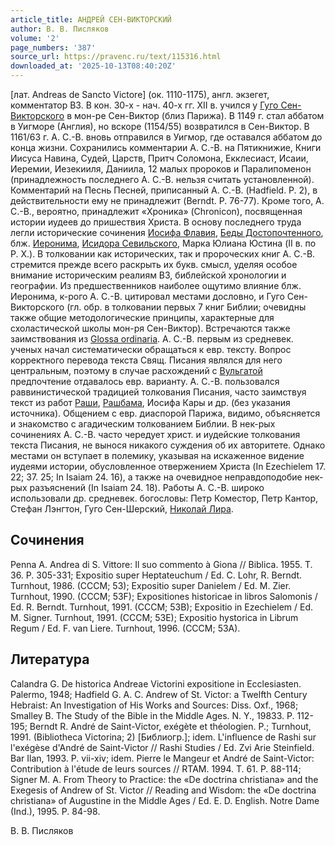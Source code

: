 ```yaml
---
article_title: АНДРЕЙ СЕН-ВИКТОРСКИЙ
author: В. В. Писляков
volume: '2'
page_numbers: '387'
source_url: https://pravenc.ru/text/115316.html
downloaded_at: '2025-10-13T08:40:20Z'
---
```


[лат. Andreas de Sancto Victore] (ок. 1110-1175), англ. экзегет, комментатор ВЗ. В кон. 30-х - нач. 40-х гг. XII в. учился у [Гуго Сен-Викторского](<https://pravenc.ru/text/Гуго Сен-Викторского.html>) в мон-ре Сен-Виктор (близ Парижа). В 1149 г. стал аббатом в Уигморе (Англия), но вскоре (1154/55) возвратился в Сен-Виктор. В 1161/63 г. А. С.-В. вновь отправился в Уигмор, где оставался аббатом до конца жизни. Сохранились комментарии А. С.-В. на Пятикнижие, Книги Иисуса Навина, Судей, Царств, Притч Соломона, Екклесиаст, Исаии, Иеремии, Иезекииля, Даниила, 12 малых пророков и Паралипоменон (принадлежность последнего А. С.-В. нельзя считать установленной). Комментарий на Песнь Песней, приписанный А. С.-В. (Hadfield. P. 2), в действительности ему не принадлежит (Berndt. P. 76-77). Кроме того, А. С.-В., вероятно, принадлежит «Хроника» (Chronicon), посвященная истории иудеев до пришествия Христа. В основу последнего труда легли исторические сочинения [Иосифа Флавия](<https://pravenc.ru/text/Иосиф Флавий.html>), [Беды Достопочтенного](<https://pravenc.ru/text/Беда Достопочтенный.html>), блж. [Иеронима](https://pravenc.ru/text/Иероним.html), [Исидора Севильского](<https://pravenc.ru/text/Исидор Севильский.html>), Марка Юлиана Юстина (II в. по Р. Х.). В толковании как исторических, так и пророческих книг А. С.-В. стремится прежде всего раскрыть их букв. смысл, уделяя особое внимание историческим реалиям ВЗ, библейской хронологии и географии. Из предшественников наиболее ощутимо влияние блж. Иеронима, к-рого А. С.-В. цитировал местами дословно, и Гуго Сен-Викторского (гл. обр. в толковании первых 7 книг Библии; очевидны также общие методологические принципы, характерные для схоластической школы мон-ря Сен-Виктор). Встречаются также заимствования из [Glossa ordinaria](<https://pravenc.ru/text/Glossa ordinaria.html>). А. С.-В. первым из средневек. ученых начал систематически обращаться к евр. тексту. Вопрос корректного перевода текста Свящ. Писания являлся для него центральным, поэтому в случае расхождений с [Вульгатой](https://pravenc.ru/text/Вульгатой.html) предпочтение отдавалось евр. варианту. А. С.-В. пользовался раввинистической традицией толкования Писания, часто заимствуя текст из работ [Раши](https://pravenc.ru/text/Раши.html), [Рашбама](https://pravenc.ru/text/Рашбама.html), Иосифа Кары и др. (без указания источника). Общением с евр. диаспорой Парижа, видимо, объясняется и знакомство с агадическим толкованием Библии. В нек-рых сочинениях А. С.-В. часто чередует христ. и иудейские толкования текста Писания, не вынося никакого суждения об их авторитете. Однако местами он вступает в полемику, указывая на искаженное видение иудеями истории, обусловленное отвержением Христа (In Ezechielem 17. 22; 37. 25; In Isaiam 24. 16), а также на очевидное неправдоподобие нек-рых разъяснений (In Isaiam 24. 18). Работы А. С.-В. широко использовали др. средневек. богословы: Петр Коместор, Петр Кантор, Стефан Лэнгтон, Гуго Сен-Шерский, [Николай Лира](<https://pravenc.ru/text/Николай Лира.html>).

## Сочинения

Penna A. Andrea di S. Vittore: Il suo commento à Giona // Biblica. 1955. T. 36. P. 305-331; Expositio super Heptateuchum / Ed. C. Lohr, R. Berndt. Turnhout, 1986. (CCCM; 53); Expositio super Danielem / Ed. M. Zier. Turnhout, 1990. (CCCM; 53F); Expositiones historicae in libros Salomonis / Ed. R. Berndt. Turnhout, 1991. (CCCM; 53B); Expositio in Ezechielem / Ed. M. Signer. Turnhout, 1991. (CCCM; 53E); Expositio hystorica in Librum Regum / Ed. F. van Liere. Turnhout, 1996. (CCCM; 53A).

## Литература

Calandra G. De historica Andreae Victorini expositione in Ecclesiasten. Palermo, 1948; Hadfield G. A. C. Andrew of St. Victor: a Twelfth Century Hebraist: An Investigation of His Works and Sources: Diss. Oxf., 1968; Smalley B. The Study of the Bible in the Middle Ages. N. Y., 19833. P. 112-195; Berndt R. André de Saint-Victor, еxégète et théologien. P.; Turnhout, 1991. (Bibliotheca Victorina; 2) [Библиогр.]; idem. L'influence de Rashi sur l'exégèse d'André de Saint-Victor // Rashi Studies / Ed. Zvi Arie Steinfield. Bar Ilan, 1993. P. vii-xiv; idem. Pierre le Mangeur et André de Saint-Victor: Contribution à l'étude de leurs sources // RTAM. 1994. T. 61. P. 88-114; Signer M. A. From Theory to Practice: the «De doctrina christiana» and the Exegesis of Andrew of St. Victor // Reading and Wisdom: the «De doctrina christiana» of Augustine in the Middle Ages / Ed. E. D. English. Notre Dame (Ind.), 1995. P. 84-98.

В. В. Писляков
